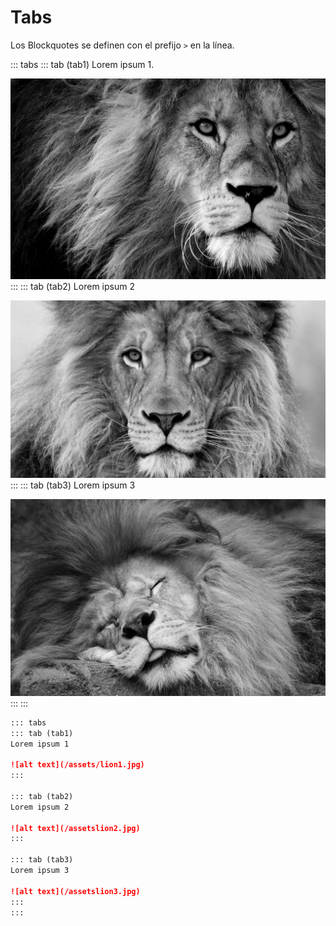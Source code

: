 # Tabs

Los Blockquotes se definen con el prefijo `>` en la línea.

::: tabs
::: tab (tab1)
Lorem ipsum 1.

![alt text](/docs/assets/lion1.jpg)
:::
::: tab (tab2)
Lorem ipsum 2

![alt text](/docs/assets/lion2.jpg)
:::
::: tab (tab3)
Lorem ipsum 3

![alt text](/docs/assets/lion3.jpg)
:::
:::

```markdown
::: tabs
::: tab (tab1)
Lorem ipsum 1

![alt text](/assets/lion1.jpg)
:::

::: tab (tab2)
Lorem ipsum 2

![alt text](/assetslion2.jpg)
:::

::: tab (tab3)
Lorem ipsum 3

![alt text](/assetslion3.jpg)
:::
:::
```
